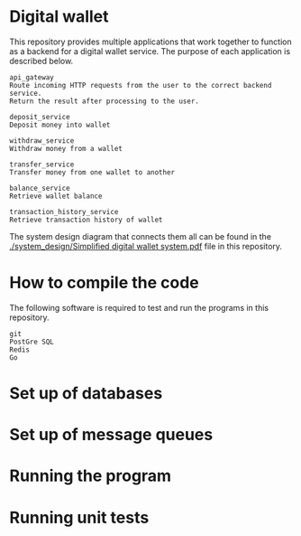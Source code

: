
# Digital wallet

This repository provides multiple applications that work together to function as a backend for a digital wallet service. The purpose of each application is described below.

    api_gateway
    Route incoming HTTP requests from the user to the correct backend service. 
    Return the result after processing to the user.

    deposit_service
    Deposit money into wallet

    withdraw_service
    Withdraw money from a wallet

    transfer_service
    Transfer money from one wallet to another

    balance_service
    Retrieve wallet balance

    transaction_history_service
    Retrieve transaction history of wallet

The system design diagram that connects them all can be found in the [./system_design/Simplified digital wallet system.pdf](./system_design/Simplified%20digital%20wallet%20system.pdf) file in this repository.

# How to compile the code

The following software is required to test and run the programs in this repository.

    git
    PostGre SQL
    Redis
    Go 

# Set up of databases 

# Set up of message queues


# Running the program


# Running unit tests




